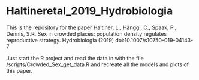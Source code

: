 # Haltineretal_2019_Hydrobiologia
This is the repository for the paper Haltiner, L., Hänggi, C., Spaak, P., Dennis, S.R. 
 Sex in crowded places: population density regulates reproductive strategy. 
 Hydrobiologia (2019) doi:10.1007/s10750-019-04143-7
 
 Just start the R project and read the data in with the file /scripts/Crowded_Sex_get_data.R
 and recreate all the models and plots of this paper.
